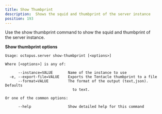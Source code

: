 ```yaml
---
title: Show Thumbprint
description:  Shows the squid and thumbprint of the server instance
position: 193
---
```


Use the show thumbprint command to show the squid and thumbprint of the server instance.

**Show thumbprint options**

```text
Usage: octopus.server show-thumbprint [<options>]

Where [<options>] is any of:

      --instance=VALUE       Name of the instance to use
  -e, --export-file=VALUE    Exports the Tentacle thumbprint to a file
      --format=VALUE         The format of the output (text,json). Defaults
                               to text.

Or one of the common options:

      --help                 Show detailed help for this command
```

